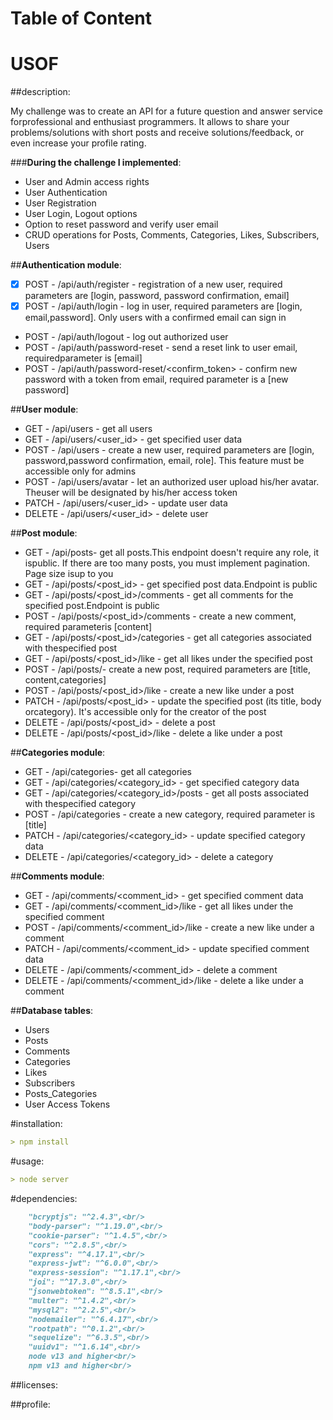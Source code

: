 # Table of Content
# USOF

##description:

My challenge was to create an API for a future question and answer service forprofessional and enthusiast programmers. It allows to share your problems/solutions with short posts and receive solutions/feedback, or even increase your profile rating.

###**During the challenge I implemented**:<br/>

- User and Admin access rights
- User Authentication
- User Registration
- User Login, Logout options
- Option to reset password and verify user email
- CRUD operations for Posts, Comments, Categories, Likes, Subscribers, Users

##**Authentication module**:<br/>
- [x] POST - /api/auth/register - registration of a new user, required parameters are [login, password, password confirmation, email]<br/>
- [x] POST - /api/auth/login - log in user, required parameters are [login, email,password]. Only users with a confirmed email can sign in<br/>
- POST - /api/auth/logout - log out authorized user<br/>
- POST - /api/auth/password-reset - send a reset link to user email, requiredparameter is [email]<br/>
- POST - /api/auth/password-reset/<confirm_token> - confirm new password with a token from email, required parameter is a [new password]<br/>

##**User module**:<br/>
- GET - /api/users - get all users<br/>
- GET - /api/users/<user_id> - get specified user data<br/>
- POST - /api/users - create a new user, required parameters are [login, password,password confirmation, email, role]. This feature must be accessible only for admins<br/>
- POST - /api/users/avatar - let an authorized user upload his/her avatar. Theuser will be designated by his/her access token<br/>
- PATCH - /api/users/<user_id> - update user data<br/>
- DELETE - /api/users/<user_id> - delete user<br/>

##**Post module**:<br/>
- GET - /api/posts- get all posts.This endpoint doesn't require any role, it ispublic. If there are too many posts, you must implement pagination. Page size isup to you<br/>
- GET - /api/posts/<post_id> - get specified post data.Endpoint is public<br/>
- GET - /api/posts/<post_id>/comments - get all comments for the specified post.Endpoint is public<br/>
- POST - /api/posts/<post_id>/comments - create a new comment, required parameteris [content]<br/>
- GET - /api/posts/<post_id>/categories - get all categories associated with thespecified post<br/>
- GET - /api/posts/<post_id>/like - get all likes under the specified post<br/>
- POST - /api/posts/- create a new post, required parameters are [title, content,categories]<br/>
- POST - /api/posts/<post_id>/like - create a new like under a post<br/>
- PATCH - /api/posts/<post_id> - update the specified post (its title, body orcategory). It's accessible only for the creator of the post<br/>
- DELETE - /api/posts/<post_id> - delete a post<br/>
- DELETE - /api/posts/<post_id>/like - delete a like under a post<br/>

##**Categories module**:<br/>
- GET - /api/categories- get all categories<br/>
- GET - /api/categories/<category_id> - get specified category data<br/>
- GET - /api/categories/<category_id>/posts - get all posts associated with thespecified category<br/>
- POST - /api/categories - create a new category, required parameter is [title]<br/>
- PATCH - /api/categories/<category_id> - update specified category data<br/>
- DELETE - /api/categories/<category_id> - delete a category<br/>

##**Comments module**:<br/>
- GET - /api/comments/<comment_id> - get specified comment data<br/>
- GET - /api/comments/<comment_id>/like - get all likes under the specified comment<br/>
- POST - /api/comments/<comment_id>/like - create a new like under a comment<br/>
- PATCH - /api/comments/<comment_id> - update specified comment data<br/>
- DELETE - /api/comments/<comment_id> - delete a comment<br/>
- DELETE - /api/comments/<comment_id>/like - delete a like under a comment<br/>

##**Database tables**:<br/>

- Users<br/>
- Posts<br/>
- Comments<br/>
- Categories<br/>
- Likes<br/>
- Subscribers<br/>
- Posts_Categories<br/>
- User Access Tokens<br/>

#installation:
```md
> npm install
```
#usage:
```md
> node server
```

#dependencies:<br/>
```md
    "bcryptjs": "^2.4.3",<br/>
    "body-parser": "^1.19.0",<br/>
    "cookie-parser": "^1.4.5",<br/>
    "cors": "^2.8.5",<br/>
    "express": "^4.17.1",<br/>
    "express-jwt": "^6.0.0",<br/>
    "express-session": "^1.17.1",<br/>
    "joi": "^17.3.0",<br/>
    "jsonwebtoken": "^8.5.1",<br/>
    "multer": "^1.4.2",<br/>
    "mysql2": "^2.2.5",<br/>
    "nodemailer": "^6.4.17",<br/>
    "rootpath": "^0.1.2",<br/>
    "sequelize": "^6.3.5",<br/>
    "uuidv1": "^1.6.14",<br/>
    node v13 and higher<br/>
    npm v13 and higher<br/>
```
##licenses:

##profile:
